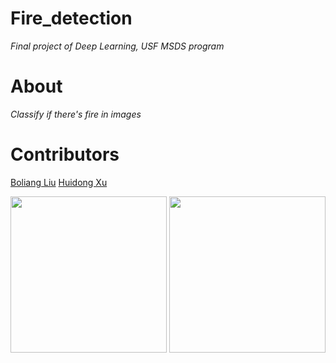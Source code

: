 # Fire_detection
*Final project of Deep Learning, USF MSDS program*


# About

*Classify if there's fire in images*

# Contributors
[Boliang Liu](https://www.linkedin.com/in/boliang-liu/) </h>
[Huidong Xu](https://www.linkedin.com/in/huidong-xu/)

<img src = './readme/new_image_girl.png' height = 250>   <img src = './readme/new_image_boy.png' height = 250>


